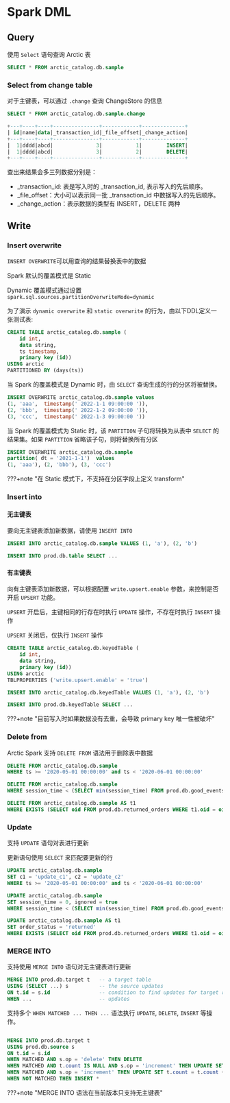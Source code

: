 # Spark DML

## Query

使用 `Select` 语句查询 Arctic 表

```sql 
SELECT * FROM arctic_catalog.db.sample
```


### Select from change table

对于主键表，可以通过 `.change` 查询 ChangeStore 的信息

```sql
SELECT * FROM arctic_catalog.db.sample.change

+---+----+----+---------------+------------+--------------+
| id|name|data|_transaction_id|_file_offset|_change_action|
+---+----+----+---------------+------------+--------------+
|  1|dddd|abcd|              3|           1|        INSERT|
|  1|dddd|abcd|              3|           2|        DELETE|
+---+----+----+---------------+------------+--------------+
```
查出来结果会多三列数据分别是：

- _transaction_id: 表是写入时的 _transaction_id, 表示写入的先后顺序。
- _file_offset：大小可以表示同一批 _transaction_id 中数据写入的先后顺序。
- _change_action：表示数据的类型有 INSERT，DELETE 两种

## Write

### Insert overwrite 

`INSERT OVERWRITE`可以用查询的结果替换表中的数据

Spark 默认的覆盖模式是 Static

Dynamic 覆盖模式通过设置`spark.sql.sources.partitionOverwriteMode=dynamic`

为了演示 `dynamic overwrite` 和 `static overwrite` 的行为，由以下DDL定义一张测试表:

```sql
CREATE TABLE arctic_catalog.db.sample (
    id int,
    data string,
    ts timestamp,
    primary key (id))
USING arctic
PARTITIONED BY (days(ts))
```

当 Spark 的覆盖模式是 Dynamic 时，由 `SELECT` 查询生成的行的分区将被替换。

```sql
INSERT OVERWRITE arctic_catalog.db.sample values 
(1, 'aaa',  timestamp(' 2022-1-1 09:00:00 ')), 
(2, 'bbb',  timestamp(' 2022-1-2 09:00:00 ')), 
(3, 'ccc',  timestamp(' 2022-1-3 09:00:00 '))
```

当 Spark 的覆盖模式为 Static 时，该 `PARTITION` 子句将转换为从表中 `SELECT` 的结果集。如果 `PARTITION` 省略该子句，则将替换所有分区

```sql
INSERT OVERWRITE arctic_catalog.db.sample 
partition( dt = '2021-1-1')  values 
(1, 'aaa'), (2, 'bbb'), (3, 'ccc') 
```

???+note "在 Static 模式下，不支持在分区字段上定义 transform"


### Insert into

#### 无主键表
要向无主键表添加新数据，请使用 `INSERT INTO`

```sql
INSERT INTO arctic_catalog.db.sample VALUES (1, 'a'), (2, 'b')

INSERT INTO prod.db.table SELECT ...
```

#### 有主键表
向有主键表添加新数据，可以根据配置 `write.upsert.enable` 参数，来控制是否开启 `UPSERT` 功能。

`UPSERT` 开启后，主键相同的行存在时执行 `UPDATE` 操作，不存在时执行 `INSERT` 操作

`UPSERT` 关闭后，仅执行 `INSERT` 操作

```sql
CREATE TABLE arctic_catalog.db.keyedTable (
    id int,
    data string,
    primary key (id))
USING arctic
TBLPROPERTIES ('write.upsert.enable' = 'true')
```

```sql
INSERT INTO arctic_catalog.db.keyedTable VALUES (1, 'a'), (2, 'b')

INSERT INTO prod.db.keyedTable SELECT ...
```
???+note "目前写入时如果数据没有去重，会导致 primary key 唯一性被破坏"



### Delete from

Arctic Spark 支持 `DELETE FROM` 语法用于删除表中数据

```sql
DELETE FROM arctic_catalog.db.sample
WHERE ts >= '2020-05-01 00:00:00' and ts < '2020-06-01 00:00:00'

DELETE FROM arctic_catalog.db.sample
WHERE session_time < (SELECT min(session_time) FROM prod.db.good_events)

DELETE FROM arctic_catalog.db.sample AS t1
WHERE EXISTS (SELECT oid FROM prod.db.returned_orders WHERE t1.oid = oid)
```


### Update 

支持 `UPDATE` 语句对表进行更新

更新语句使用 `SELECT` 来匹配要更新的行

```sql
UPDATE arctic_catalog.db.sample
SET c1 = 'update_c1', c2 = 'update_c2'
WHERE ts >= '2020-05-01 00:00:00' and ts < '2020-06-01 00:00:00'

UPDATE arctic_catalog.db.sample
SET session_time = 0, ignored = true
WHERE session_time < (SELECT min(session_time) FROM prod.db.good_events)

UPDATE arctic_catalog.db.sample AS t1
SET order_status = 'returned'
WHERE EXISTS (SELECT oid FROM prod.db.returned_orders WHERE t1.oid = oid)
```



### MERGE INTO

支持使用 `MERGE INTO` 语句对无主键表进行更新

```sql 
MERGE INTO prod.db.target t   -- a target table
USING (SELECT ...) s          -- the source updates
ON t.id = s.id                -- condition to find updates for target rows
WHEN ...                      -- updates
```

支持多个 `WHEN MATCHED ... THEN ...` 语法执行 `UPDATE`, `DELETE`, `INSERT` 等操作。

```sql 

MERGE INTO prod.db.target t   
USING prod.db.source s       
ON t.id = s.id             
WHEN MATCHED AND s.op = 'delete' THEN DELETE
WHEN MATCHED AND t.count IS NULL AND s.op = 'increment' THEN UPDATE SET t.count = 0
WHEN MATCHED AND s.op = 'increment' THEN UPDATE SET t.count = t.count + 1          
WHEN NOT MATCHED THEN INSERT *

```

???+note "MERGE INTO 语法在当前版本只支持无主键表"